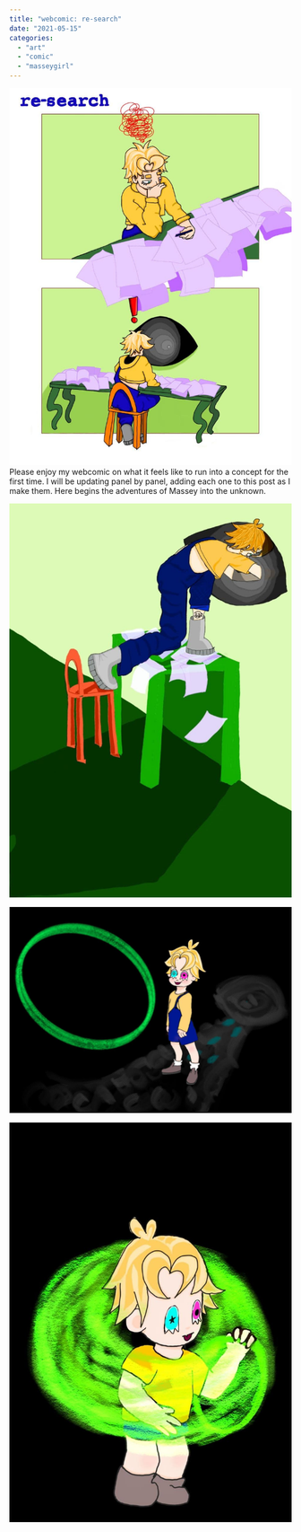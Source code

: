 ```yaml
---
title: "webcomic: re-search"
date: "2021-05-15"
categories: 
  - "art"
  - "comic"
  - "masseygirl"
---
```


![](/images/wp-content/uploads/2021/05/research0.jpg)
Please enjoy my webcomic on what it feels like to run into a concept for the first time. I will be updating panel by panel, adding each one to this post as I make them. Here begins the adventures of Massey into the unknown. 

![](/images/wp-content/uploads/2021/03/p2.jpg)

![](/images/wp-content/uploads/2021/03/p5.jpg)

![](/images/wp-content/uploads/2021/03/p6.jpg)
